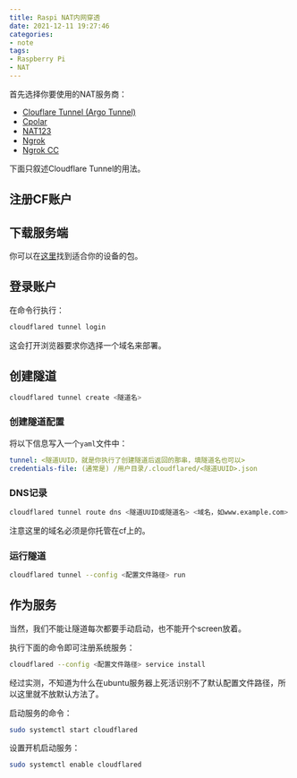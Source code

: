 ```yaml
---
title: Raspi NAT内网穿透
date: 2021-12-11 19:27:46
categories:
- note
tags:
- Raspberry Pi
- NAT
---
```


首先选择你要使用的NAT服务商：
- [Clouflare Tunnel (Argo Tunnel)](https://developers.cloudflare.com/cloudflare-one/connections/connect-apps/install-and-setup)
- [Cpolar](https://www.cpolar.com/)
- [NAT123](www.nat123.com/)
- [Ngrok](https://ngrok.com/)
- [Ngrok CC](https://ngrok.cc/)

下面只叙述Cloudflare Tunnel的用法。

## 注册CF账户

## 下载服务端
你可以在[这里](https://developers.cloudflare.com/cloudflare-one/connections/connect-apps/install-and-setup/installation)找到适合你的设备的包。

## 登录账户

在命令行执行：
```sh
cloudflared tunnel login
```

这会打开浏览器要求你选择一个域名来部署。

## 创建隧道

```sh
cloudflared tunnel create <隧道名>
```

### 创建隧道配置

将以下信息写入一个`yaml`文件中：
```yaml
tunnel: <隧道UUID，就是你执行了创建隧道后返回的那串，填隧道名也可以>
credentials-file: (通常是) /用户目录/.cloudflared/<隧道UUID>.json
```

### DNS记录

```sh
cloudflared tunnel route dns <隧道UUID或隧道名> <域名，如www.example.com>
```
注意这里的域名必须是你托管在cf上的。

### 运行隧道

```sh
cloudflared tunnel --config <配置文件路径> run
```

## 作为服务

当然，我们不能让隧道每次都要手动启动，也不能开个screen放着。

执行下面的命令即可注册系统服务：
```sh
cloudflared --config <配置文件路径> service install
```
经过实测，不知道为什么在ubuntu服务器上死活识别不了默认配置文件路径，所以这里就不放默认方法了。

启动服务的命令：
```sh
sudo systemctl start cloudflared
```

设置开机启动服务：
```sh
sudo systemctl enable cloudflared
```